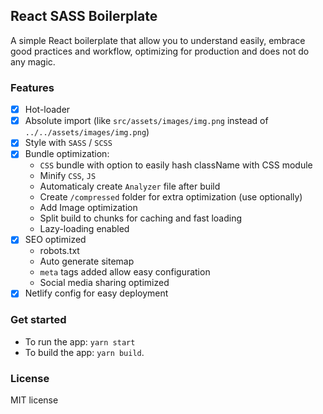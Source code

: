 ## React SASS Boilerplate

A simple React boilerplate that allow you to understand easily, embrace good practices and workflow, optimizing for production and does not do any magic.

### Features
- [x] Hot-loader
- [x] Absolute import (like `src/assets/images/img.png` instead of `../../assets/images/img.png`)
- [x] Style with `SASS` / `SCSS`
- [x] Bundle optimization:
  * `CSS` bundle with option to easily hash className with CSS module
  * Minify `CSS`, `JS`
  * Automaticaly create `Analyzer` file after build
  * Create `/compressed` folder for extra optimization (use optionally)
  * Add Image optimization
  * Split build to chunks for caching and fast loading
  * Lazy-loading enabled
- [x] SEO optimized
  * robots.txt
  * Auto generate sitemap
  * `meta` tags added allow easy configuration
  * Social media sharing optimized
- [x] Netlify config for easy deployment

### Get started
- To run the app: `yarn start`
- To build the app: `yarn build`.

### License
MIT license